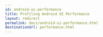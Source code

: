 ```yaml
---
id: android-ui-performance
title: Profiling Android UI Performance
layout: redirect
permalink: docs/android-ui-performance.html
destinationUrl: performance.html
---
```

